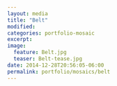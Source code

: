 ```yaml
---
layout: media
title: "Belt"
modified:
categories: portfolio-mosaic
excerpt:
image:
  feature: Belt.jpg
  teaser: Belt-tease.jpg
date: 2014-12-28T20:56:05-06:00
permalink: portfolio/mosaics/belt
---
```


